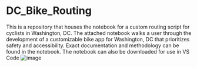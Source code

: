 # DC_Bike_Routing
This is a repository that houses the notebook for a custom routing script for cyclists in Washington, DC.
The attached notebook walks a user through the development of a customizable bike app for Washington, DC that prioritizes safety and accessibility. Exact documentation and methodology can be found in the notebook. The notebook can also be downloaded for use in VS Code
![image](https://github.com/user-attachments/assets/fd9692c6-baf3-4766-b76f-f56baf65978d)
